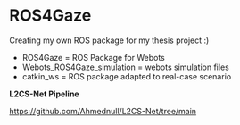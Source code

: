 # ROS4Gaze
Creating my own ROS package for my thesis project :)

- ROS4Gaze = ROS Package for Webots
- Webots_ROS4Gaze_simulation = webots simulation files
- catkin_ws = ROS package adapted to real-case scenario

**L2CS-Net Pipeline**

https://github.com/Ahmednull/L2CS-Net/tree/main
